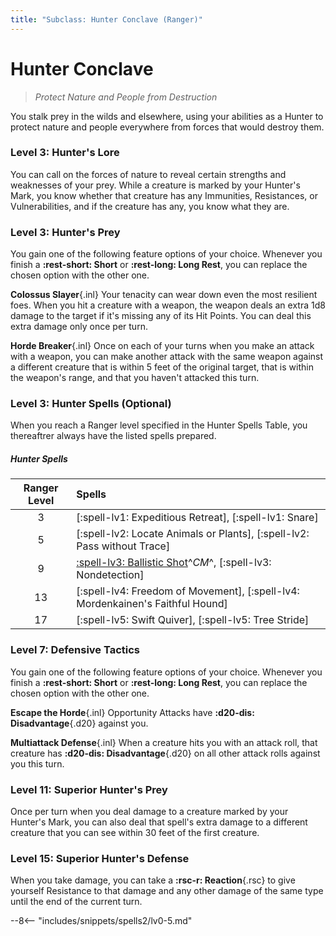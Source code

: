 ```yaml
---
title: "Subclass: Hunter Conclave (Ranger)"
---
```


<p style="display:none">
Protect Nature and People from Destruction
</p>

# Hunter Conclave

> *Protect Nature and People from Destruction*

You stalk prey in the wilds and elsewhere, using your abilities as a Hunter to protect nature and people everywhere from forces that would destroy them.

### Level 3: Hunter's Lore

You can call on the forces of nature to reveal certain strengths and weaknesses of your prey. While a creature is marked by your Hunter's Mark, you know whether that creature has any Immunities, Resistances, or Vulnerabilities, and if the creature has any, you know what they are.

### Level 3: Hunter's Prey

You gain one of the following feature options of your choice. Whenever you finish a **:rest-short: Short** or **:rest-long: Long Rest**, you can replace the chosen option with the other one.

**Colossus Slayer**{.inl} Your tenacity can wear down even the most resilient foes. When you hit a creature with a weapon, the weapon deals an extra 1d8 damage to the target if it's missing any of its Hit Points. You can deal this extra damage only once per turn.

**Horde Breaker**{.inl} Once on each of your turns when you make an attack with a weapon, you can make another attack with the same weapon against a different creature that is within 5 feet of the original target, that is within the weapon's range, and that you haven't attacked this turn.

### Level 3: Hunter Spells (Optional)

When you reach a Ranger level specified in the Hunter Spells Table, you thereaftrer always have the listed spells prepared.

##### Hunter Spells

| Ranger Level | Spells |
|:---:|:---|
| 3 | [:spell-lv1: Expeditious Retreat], [:spell-lv1: Snare] |
| 5 | [:spell-lv2: Locate Animals or Plants], [:spell-lv2: Pass without Trace] |
| 9 | [:spell-lv3: Ballistic Shot]^*CM*^, [:spell-lv3: Nondetection] |
| 13 | [:spell-lv4: Freedom of Movement], [:spell-lv4: Mordenkainen's Faithful Hound] |
| 17 | [:spell-lv5: Swift Quiver], [:spell-lv5: Tree Stride] |

[:spell-lv3: Ballistic Shot]: ../../spells/description/additional/homebrew.md#ballistic-shot

### Level 7: Defensive Tactics

You gain one of the following feature options of your choice. Whenever you finish a **:rest-short: Short** or **:rest-long: Long Rest**, you can replace the chosen option with the other one.

**Escape the Horde**{.inl} Opportunity Attacks have **:d20-dis: Disadvantage**{.d20} against you.

**Multiattack Defense**{.inl} When a creature hits you with an attack roll, that creature has **:d20-dis: Disadvantage**{.d20} on all other attack rolls against you this turn.

### Level 11: Superior Hunter's Prey

Once per turn when you deal damage to a creature marked by your Hunter's Mark, you can also deal that spell's extra damage to a different creature that you can see within 30 feet of the first creature.

### Level 15: Superior Hunter's Defense

When you take damage, you can take a **:rsc-r: Reaction**{.rsc} to give yourself Resistance to that damage and any other damage of the same type until the end of the current turn.

--8<-- "includes/snippets/spells2/lv0-5.md"